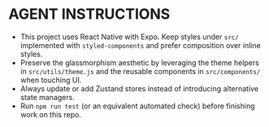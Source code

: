 # AGENT INSTRUCTIONS

- This project uses React Native with Expo. Keep styles under `src/` implemented with `styled-components` and prefer composition over inline styles.
- Preserve the glassmorphism aesthetic by leveraging the theme helpers in `src/utils/theme.js` and the reusable components in `src/components/` when touching UI.
- Always update or add Zustand stores instead of introducing alternative state managers.
- Run `npm run test` (or an equivalent automated check) before finishing work on this repo.
